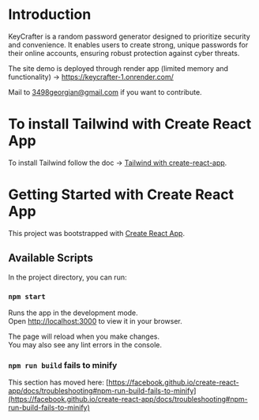 # Introduction
KeyCrafter is a random password generator designed to prioritize security and convenience. It enables users to create strong, unique passwords for their online accounts, ensuring robust protection against cyber threats.

The site demo is deployed through render app (limited memory and functionality) -> https://keycrafter-1.onrender.com/

Mail to 3498georgian@gmail.com if you want to contribute.

# To install Tailwind with Create React App
To install Tailwind follow the doc -> [Tailwind with create-react-app](https://tailwindcss.com/docs/guides/create-react-app).

# Getting Started with Create React App
This project was bootstrapped with [Create React App](https://github.com/facebook/create-react-app).

## Available Scripts

In the project directory, you can run:

### `npm start`

Runs the app in the development mode.\
Open [http://localhost:3000](http://localhost:3000) to view it in your browser.

The page will reload when you make changes.\
You may also see any lint errors in the console.

### `npm run build` fails to minify

This section has moved here: [https://facebook.github.io/create-react-app/docs/troubleshooting#npm-run-build-fails-to-minify](https://facebook.github.io/create-react-app/docs/troubleshooting#npm-run-build-fails-to-minify)
